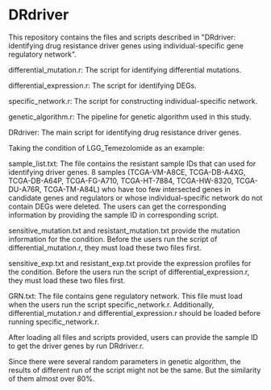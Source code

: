 # DRdriver
This repository contains the files and scripts described in "DRdriver: identifying drug resistance driver genes using individual-specific gene regulatory network".

differential_mutation.r: The script for identifying differential mutations.

differential_expression.r: The script for identifying DEGs.

specific_network.r: The script for constructing individual-specific network.

genetic_algorithm.r: The pipeline for genetic algorithm used in this study.

DRdriver: The main script for identifying drug resistance driver genes.


Taking the condition of LGG_Temezolomide as an example:

sample_list.txt: The file contains the resistant sample IDs that can used for identifying driver genes. 8 samples (TCGA-VM-A8CE, TCGA-DB-A4XG, TCGA-DB-A64P, TCGA-FG-A710, TCGA-HT-7884, TCGA-HW-8320, TCGA-DU-A76R, TCGA-TM-A84L) who have too few intersected genes in candidate genes and regulators or whose individual-specific network do not contain DEGs were deleted. The users can get the corresponding information by providing the sample ID in corresponding script.

sensitive_mutation.txt and resistant_mutation.txt provide the mutation information for the condition. Before the users run the script of differential_mutation.r, they must load these two files first.

sensitive_exp.txt and resistant_exp.txt provide the expression profiles for the condition. Before the users run the script of differential_expression.r, they must load these two files first.

GRN.txt: The file contains gene regulatory network. This file must load when the users run the script specific_network.r. Additionally, differential_mutation.r and differential_expression.r should be loaded before running specific_network.r.

After loading all files and scripts provided, users can provide the sample ID to get the driver genes by run DRdriver.r.

Since there were several random parameters in genetic algorithm, the results of different run of the script might not be the same. But the similarity of them almost over 80%.
